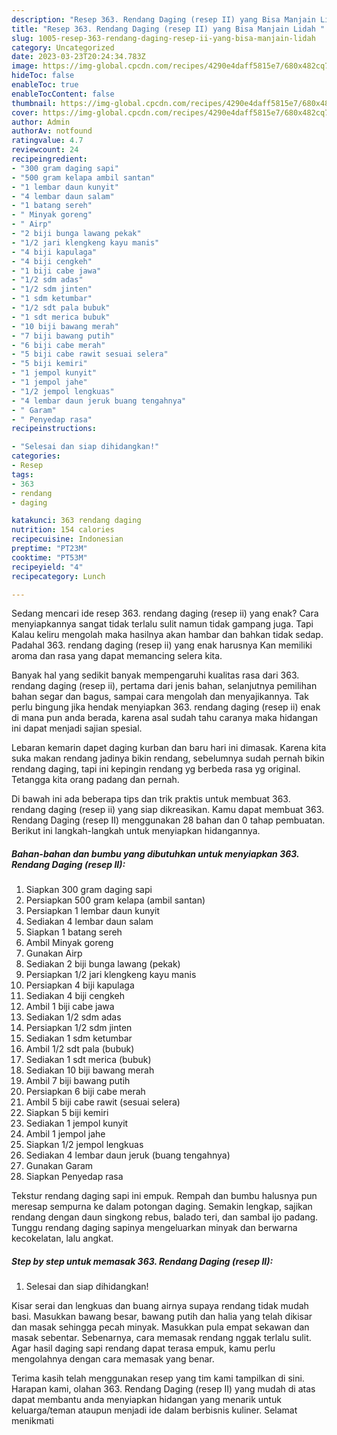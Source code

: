 ```yaml
---
description: "Resep 363. Rendang Daging (resep II) yang Bisa Manjain Lidah "
title: "Resep 363. Rendang Daging (resep II) yang Bisa Manjain Lidah "
slug: 1005-resep-363-rendang-daging-resep-ii-yang-bisa-manjain-lidah
category: Uncategorized
date: 2023-03-23T20:24:34.783Z
image: https://img-global.cpcdn.com/recipes/4290e4daff5815e7/680x482cq70/363-rendang-daging-resep-ii-foto-resep-utama.jpg
hideToc: false
enableToc: true
enableTocContent: false
thumbnail: https://img-global.cpcdn.com/recipes/4290e4daff5815e7/680x482cq70/363-rendang-daging-resep-ii-foto-resep-utama.jpg
cover: https://img-global.cpcdn.com/recipes/4290e4daff5815e7/680x482cq70/363-rendang-daging-resep-ii-foto-resep-utama.jpg
author: Admin
authorAv: notfound
ratingvalue: 4.7
reviewcount: 24
recipeingredient:
- "300 gram daging sapi"
- "500 gram kelapa ambil santan"
- "1 lembar daun kunyit"
- "4 lembar daun salam"
- "1 batang sereh"
- " Minyak goreng"
- " Airp"
- "2 biji bunga lawang pekak"
- "1/2 jari klengkeng kayu manis"
- "4 biji kapulaga"
- "4 biji cengkeh"
- "1 biji cabe jawa"
- "1/2 sdm adas"
- "1/2 sdm jinten"
- "1 sdm ketumbar"
- "1/2 sdt pala bubuk"
- "1 sdt merica bubuk"
- "10 biji bawang merah"
- "7 biji bawang putih"
- "6 biji cabe merah"
- "5 biji cabe rawit sesuai selera"
- "5 biji kemiri"
- "1 jempol kunyit"
- "1 jempol jahe"
- "1/2 jempol lengkuas"
- "4 lembar daun jeruk buang tengahnya"
- " Garam"
- " Penyedap rasa"
recipeinstructions:

- "Selesai dan siap dihidangkan!"
categories:
- Resep
tags:
- 363
- rendang
- daging

katakunci: 363 rendang daging 
nutrition: 154 calories
recipecuisine: Indonesian
preptime: "PT23M"
cooktime: "PT53M"
recipeyield: "4"
recipecategory: Lunch

---
```



Sedang mencari ide resep 363. rendang daging (resep ii) yang enak? Cara menyiapkannya sangat tidak terlalu sulit namun tidak gampang juga. Tapi Kalau keliru mengolah maka hasilnya akan hambar dan bahkan tidak sedap. Padahal 363. rendang daging (resep ii) yang enak harusnya Kan memiliki aroma dan rasa yang dapat memancing selera kita.


Banyak hal yang sedikit banyak mempengaruhi kualitas rasa dari 363. rendang daging (resep ii), pertama dari jenis bahan, selanjutnya pemilihan bahan segar dan bagus, sampai cara mengolah dan menyajikannya. Tak perlu bingung jika hendak menyiapkan 363. rendang daging (resep ii) enak di mana pun anda berada, karena asal sudah tahu caranya maka hidangan ini dapat menjadi sajian spesial.

Lebaran kemarin dapet daging kurban dan baru hari ini dimasak. Karena kita suka makan rendang jadinya bikin rendang, sebelumnya sudah pernah bikin rendang daging, tapi ini kepingin rendang yg berbeda rasa yg original. Tetangga kita orang padang dan pernah.


Di bawah ini ada beberapa tips dan trik praktis untuk membuat 363. rendang daging (resep ii) yang siap dikreasikan. Kamu dapat membuat 363. Rendang Daging (resep II) menggunakan 28 bahan dan 0 tahap pembuatan. Berikut ini langkah-langkah untuk menyiapkan hidangannya.

<!--inarticleads1-->

##### Bahan-bahan dan bumbu yang dibutuhkan untuk menyiapkan 363. Rendang Daging (resep II):

1. Siapkan 300 gram daging sapi
1. Persiapkan 500 gram kelapa (ambil santan)
1. Persiapkan 1 lembar daun kunyit
1. Sediakan 4 lembar daun salam
1. Siapkan 1 batang sereh
1. Ambil  Minyak goreng
1. Gunakan  Airp
1. Sediakan 2 biji bunga lawang (pekak)
1. Persiapkan 1/2 jari klengkeng kayu manis
1. Persiapkan 4 biji kapulaga
1. Sediakan 4 biji cengkeh
1. Ambil 1 biji cabe jawa
1. Sediakan 1/2 sdm adas
1. Persiapkan 1/2 sdm jinten
1. Sediakan 1 sdm ketumbar
1. Ambil 1/2 sdt pala (bubuk)
1. Sediakan 1 sdt merica (bubuk)
1. Sediakan 10 biji bawang merah
1. Ambil 7 biji bawang putih
1. Persiapkan 6 biji cabe merah
1. Ambil 5 biji cabe rawit (sesuai selera)
1. Siapkan 5 biji kemiri
1. Sediakan 1 jempol kunyit
1. Ambil 1 jempol jahe
1. Siapkan 1/2 jempol lengkuas
1. Sediakan 4 lembar daun jeruk (buang tengahnya)
1. Gunakan  Garam
1. Siapkan  Penyedap rasa


Tekstur rendang daging sapi ini empuk. Rempah dan bumbu halusnya pun meresap sempurna ke dalam potongan daging. Semakin lengkap, sajikan rendang dengan daun singkong rebus, balado teri, dan sambal ijo padang. Tunggu rendang daging sapinya mengeluarkan minyak dan berwarna kecokelatan, lalu angkat. 

<!--inarticleads2-->

##### Step by step untuk memasak 363. Rendang Daging (resep II):


1. Selesai dan siap dihidangkan!

Kisar serai dan lengkuas dan buang airnya supaya rendang tidak mudah basi. Masukkan bawang besar, bawang putih dan halia yang telah dikisar dan masak sehingga pecah minyak. Masukkan pula empat sekawan dan masak sebentar. Sebenarnya, cara memasak rendang nggak terlalu sulit. Agar hasil daging sapi rendang dapat terasa empuk, kamu perlu mengolahnya dengan cara memasak yang benar. 

Terima kasih telah menggunakan resep yang tim kami tampilkan di sini. Harapan kami, olahan 363. Rendang Daging (resep II) yang mudah di atas dapat membantu anda menyiapkan hidangan yang menarik untuk keluarga/teman ataupun menjadi ide dalam berbisnis kuliner. Selamat menikmati
